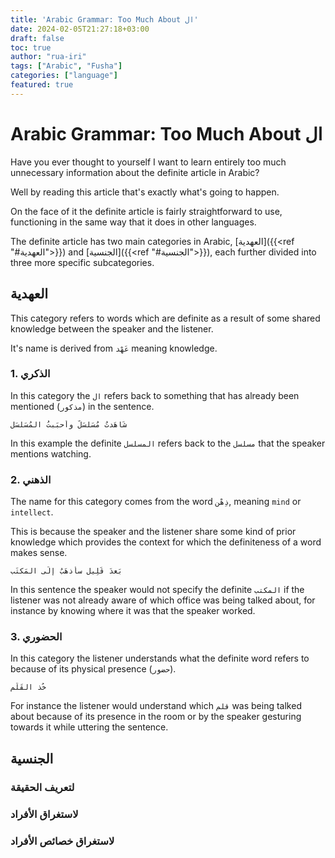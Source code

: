 ```yaml
---
title: 'Arabic Grammar: Too Much About ال'
date: 2024-02-05T21:27:18+03:00
draft: false
toc: true
author: "rua-iri"
tags: ["Arabic", "Fusha"]
categories: ["language"]
featured: true
---
```


# Arabic Grammar: Too Much About ال

Have you ever thought to yourself I want to learn entirely too much unnecessary information about the definite article in Arabic?

Well by reading this article that's exactly what's going to happen.

On the face of it the definite article is fairly straightforward to use, functioning in the same way that it does in other languages.


The definite article has two main categories in Arabic, [العهدية]({{<ref "#العهدية">}}) and [الجنسية]({{<ref "#الجنسية">}}), each further divided into three more specific subcategories.



## العهدية

This category refers to words which are definite as a result of some shared knowledge between the speaker and the listener.

It's name is derived from `عَهْد` meaning knowledge.


### 1. الذكري

In this category the `ال` refers back to something that has already been mentioned (`مذكور`) in the sentence.

```
شَاهَدتُ مُسَلسَلٌ وأَحبَبتُ المُسَلسَل
```

In this example the definite `المسلسل` refers back to the `مسلسل` that the speaker mentions watching.


### 2. الذهني

The name for this category comes from the word `ذِهْن`, meaning `mind` or `intellect`.

This is because the speaker and the listener share some kind of prior knowledge which provides the context for which the definiteness of a word makes sense.


```
بَعدَ قَلِيل سأَذهَبُ إِلَى المَكتَب
```

In this sentence the speaker would not specify the definite `المكتب` if the listener was not already aware of which office was being talked about, for instance by knowing where it was that the speaker worked.


### 3. الحضوري

In this category the listener understands what the definite word refers to because of its physical presence (`حضور`).

```
خُذ القَلَم
```

For instance the listener would understand which `قلم` was being talked about because of its presence in the room or by the speaker gesturing towards it while uttering the sentence.



        
## الجنسية


### لتعريف الحقيقة



### لاستغراق الأفراد


### لاستغراق خصائص الأفراد



